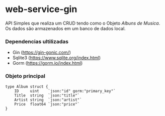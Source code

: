 # web-service-gin

API Simples que realiza um CRUD tendo como o Objeto *Albuns de Musica*. Os dados são armazenados em um banco de dados local.

### Dependencias ultilizadas

- Gin (https://gin-gonic.com/)
- Sqlite3 (https://www.sqlite.org/index.html)
- Gorm (https://gorm.io/index.html)


### Objeto principal

```golang
type Album struct {
	ID     uint    `json:"id" gorm:"primary_key"`
	Title  string  `json:"title"`
	Artist string  `json:"artist"`
	Price  float64 `json:"price"`
}
```

